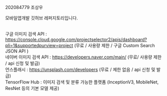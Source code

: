 202084779 조상우 <br>

모바일앱개발 깃허브 레퍼지토리입니다.<br><br>


구글 이미지 검색 API : https://console.cloud.google.com/projectselector2/apis/dashboard?pli=1&supportedpurview=project  (무료 / 사용량 제한 / 구글 Custom Search JSON API )<br>
네이버 이미지 검색 API : https://developers.naver.com/main/  (무료/ 사용량 제한 / api 신청 및 발급)<br>
언스플래시 : https://unsplash.com/developers (무료 / 제한 없음 / api 신청 및 발급)<br>
TensorFlow Hub : 이미지 검색 및 분류 가능한 플랫폼 (InceptionV3, MobileNet, ResNet 등의 기본 모델 제공)
